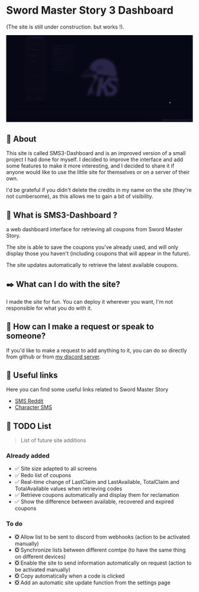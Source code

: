 # Sword Master Story 3 Dashboard

(The site is still under construction. but works !).

<p align="center"> <img src="./src/preview/1-1-5-beta.gif" alt="gif 1.1.5-beta"> </p>


## 📖 About 
This site is called SMS3-Dashboard and is an improved version of a small project I had done for myself. I decided to improve the interface and add some features to make it more interesting, and I decided to share it if anyone would like to use the little site for themselves or on a server of their own.

I'd be grateful if you didn't delete the credits in my name on the site (they're not cumbersome), as this allows me to gain a bit of visibility.

## 🧐 What is SMS3-Dashboard ?
a web dashboard interface for retrieving all coupons from Sword Master Story.

The site is able to save the coupons you've already used, and will only display those you haven't (including coupons that will appear in the future).

The site updates automatically to retrieve the latest available coupons.

## ✒️ What can I do with the site?
I made the site for fun. You can deploy it wherever you want, I'm not responsible for what you do with it.

## 💬 How can I make a request or speak to someone?
If you'd like to make a request to add anything to it, you can do so directly from github or from [my discord server](https://discord.gg/2HGYSAjsWy).

## 🧷 Useful links 
Here you can find some useful links related to Sword Master Story

- [SMS Reddit](https://www.reddit.com/r/SwordMaster_Story/)
- [Character SMS](https://meowdb.com/all-character-art-sword-master-story/)

## 📒 TODO List
> List of future site additions

### Already added
- ✅ Site size adapted to all screens
- ✅ Redo list of coupons
- ✅ Real-time change of LastClaim and LastAvailable, TotalClaim and TotalAvailable values when retrieving codes
- ✅ Retrieve coupons automatically and display them for reclamation
- ✅ Show the difference between available, recovered and expired coupons

### To do
- ❎ Allow list to be sent to discord from webhooks (action to be activated manually)
- ❎ Synchronize lists between different comtpe (to have the same thing on different devices)
- ❎ Enable the site to send information automatically on request (action to be activated manually)
- ❎ Copy automatically when a code is clicked
- ❎ Add an automatic site update function from the settings page

